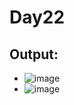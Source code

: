# Day22

## Output:
- ![image](https://github.com/user-attachments/assets/375f6b58-5f8b-4a98-8bfa-4477a07849be)
- ![image](https://github.com/user-attachments/assets/8eca8f88-16c5-4f10-9533-934f7739cccc)

